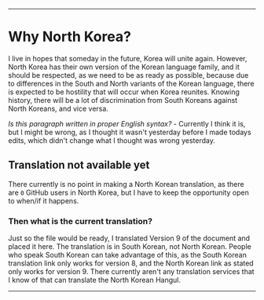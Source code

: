 
***

# Why North Korea?

I live in hopes that someday in the future, Korea will unite again. However, North Korea has their own version of the Korean language family, and it should be respected, as we need to be as ready as possible, because due to differences in the South and North variants of the Korean language, there is expected to be hostility that will occur when Korea reunites. Knowing history, there will be a lot of discrimination from South Koreans against North Koreans, and vice versa.

_Is this paragraph written in proper English syntax?_ - Currently I think it is, but I might be wrong, as I thought it wasn't yesterday before I made todays edits, which didn't change what I thought was wrong yesterday.

## Translation not available yet

There currently is no point in making a North Korean translation, as there are `0` GitHub users in North Korea, but I have to keep the opportunity open to when/if it happens.

### Then what is the current translation?

Just so the file would be ready, I translated Version 9 of the document and placed it here. The translation is in South Korean, not North Korean. People who speak South Korean can take advantage of this, as the South Korean translation link only works for version 8, and the North Korean link as stated only works for version 9. There currently aren't any translation services that I know of that can translate the North Korean Hangul.

***
